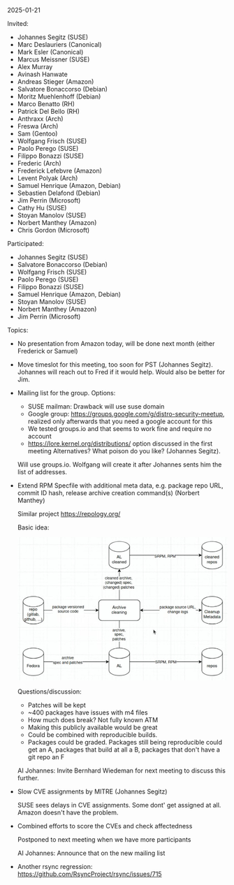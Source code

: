2025-01-21

Invited:

- Johannes Segitz (SUSE)
- Marc Deslauriers (Canonical)
- Mark Esler (Canonical)
- Marcus Meissner (SUSE)
- Alex Murray
- Avinash Hanwate
- Andreas Stieger (Amazon)
- Salvatore Bonaccorso (Debian)
- Moritz Muehlenhoff (Debian)
- Marco Benatto (RH)
- Patrick Del Bello (RH)
- Anthraxx (Arch)
- Freswa (Arch)
- Sam (Gentoo)
- Wolfgang Frisch (SUSE)
- Paolo Perego (SUSE)
- Filippo Bonazzi (SUSE)
- Frederic (Arch)
- Frederick Lefebvre (Amazon)
- Levent Polyak (Arch)
- Samuel Henrique (Amazon, Debian)
- Sebastien Delafond (Debian)
- Jim Perrin (Microsoft)
- Cathy Hu (SUSE)
- Stoyan Manolov (SUSE)
- Norbert Manthey (Amazon)
- Chris Gordon (Microsoft)

Participated:

- Johannes Segitz (SUSE)
- Salvatore Bonaccorso (Debian)
- Wolfgang Frisch (SUSE)
- Paolo Perego (SUSE)
- Filippo Bonazzi (SUSE)
- Samuel Henrique (Amazon, Debian)
- Stoyan Manolov (SUSE)
- Norbert Manthey (Amazon)
- Jim Perrin (Microsoft)

Topics:
- No presentation from Amazon today, will be done next month (either Frederick or Samuel)

- Move timeslot for this meeting, too soon for PST (Johannes Segitz).
  Johannes will reach out to Fred if it would help. Would also be better for Jim.

- Mailing list for the group. Options:
  - SUSE mailman: Drawback will use suse domain
  - Google group: https://groups.google.com/g/distro-security-meetup, realized only afterwards that you need a google account for this
  - We tested groups.io and that seems to work fine and require no account
  - https://lore.kernel.org/distributions/ option discussed in the first meeting
  Alternatives? What poison do you like? (Johannes Segitz).

  Will use groups.io. Wolfgang will create it after Johannes sents him the list of addresses.

- Extend RPM Specfile with additional meta data, e.g. package repo URL, commit
  ID hash, release archive creation command(s) (Norbert Manthey)

  Similar project https://repology.org/

  Basic idea:
  
  ![Norberts package cleanup logic](pictures/package_cleanup.jpg)

  Questions/discussion:
  - Patches will be kept
  - ~400 packages have issues with m4 files
  - How much does break? Not fully known ATM
  - Making this publicly available would be great
  - Could be combined with reproducible builds.
  - Packages could be graded. Packages still being reproducible could get an A, packages that build at all a B,
    packages that don't have a git repo an F

  AI Johannes: Invite Bernhard Wiedeman for next meeting to discuss this further.

- Slow CVE assignments by MITRE (Johannes Segitz)

  SUSE sees delays in CVE assignments. Some dont' get assigned at all. Amazon doesn't have the problem.

- Combined efforts to score the CVEs and check affectedness

  Postponed to next meeting when we have more participants

  AI Johannes: Announce that on the new mailing list

- Another rsync regression: https://github.com/RsyncProject/rsync/issues/715

